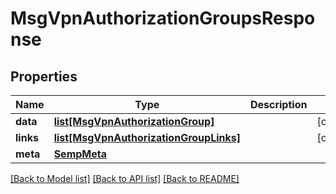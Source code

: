 # MsgVpnAuthorizationGroupsResponse

## Properties
Name | Type | Description | Notes
------------ | ------------- | ------------- | -------------
**data** | [**list[MsgVpnAuthorizationGroup]**](MsgVpnAuthorizationGroup.md) |  | [optional] 
**links** | [**list[MsgVpnAuthorizationGroupLinks]**](MsgVpnAuthorizationGroupLinks.md) |  | [optional] 
**meta** | [**SempMeta**](SempMeta.md) |  | 

[[Back to Model list]](../README.md#documentation-for-models) [[Back to API list]](../README.md#documentation-for-api-endpoints) [[Back to README]](../README.md)


